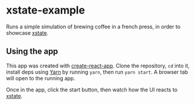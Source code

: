 # xstate-example

Runs a simple simulation of brewing coffee in a french press, in order to showcase [xstate](https://xstate.js.org).

## Using the app

This app was created with [create-react-app](https://reactjs.org/docs/create-a-new-react-app.html#create-react-app). Clone the repository, `cd` into it, install deps using [Yarn](https://yarnpkg.com) by running `yarn`, then run `yarn start`. A browser tab will open to the running app.

Once in the app, click the start button, then watch how the UI reacts to [xstate](https://xstate.js.org).
